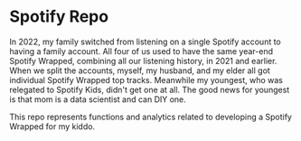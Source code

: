 # Spotify Repo

In 2022, my family switched from listening on a single Spotify account to having a family account. All four of us used to have the same year-end Spotify Wrapped, combining all our listening history, in 2021 and earlier. When we split the accounts, myself, my husband, and my elder all got individual Spotify Wrapped top tracks. Meanwhile my youngest, who was relegated to Spotify Kids, didn't get one at all. The good news for youngest is that mom is a data scientist and can DIY one.

This repo represents functions and analytics related to developing a Spotify Wrapped for my kiddo.
